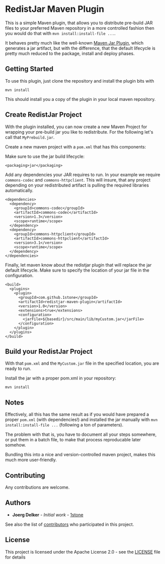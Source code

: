 # RedistJar Maven Plugin

This is a simple Maven plugin, that allows you to distribute pre-build JAR files
to your preferred Maven repository in a more controlled fashion then you would
do that with `mvn install:install-file ...`.

It behaves pretty much like the well-known [Maven Jar Plugin](https://maven.apache.org/plugins/maven-jar-plugin/), which generates a jar artifact, but with the difference, that the default lifecycle is pretty much reduced to the package, install and deploy phases.


## Getting Started

To use this plugin, just clone the repository and install the plugin bits with

    mvn install

This should install you a copy of the plugin in your local maven repository.

## Create RedistJar Project

With the plugin installed, you can now create a new Maven Project for wrapping your pre-build jar you like to redistribute.
For the following let's call that `MyPrebuild.jar`.

Create a new maven project with a `pom.xml` that has this components:

Make sure to use the jar build lifecycle:

    <packaging>jar</packaging>

Add any dependencies your JAR requires to run.
In your example we require `commons-codec` and `commons-httpclient`. This will insure, that any project depending on your redistributed artifact is pulling the required libraries automatically.

    <dependencies>
      <dependency>
        <groupId>commons-codec</groupId>
        <artifactId>commons-codec</artifactId>
        <version>1.3</version>
        <scope>runtime</scope>
      </dependency>
      <dependency>
        <groupId>commons-httpclient</groupId>
        <artifactId>commons-httpclient</artifactId>
        <version>3.1</version>
        <scope>runtime</scope>
      </dependency>
    </dependencies>

Finally, let maven know about the redistjar plugin that will replace the jar default lifecycle.
Make sure to specify the location of your jar file in the configuration.

    <build>
      <plugins>     
        <plugin>
          <groupId>com.github.1stone</groupId>
          <artifactId>redistjar-maven-plugin</artifactId>
          <version>1.0</version>
          <extensions>true</extensions>
          <configuration>
            <jarFile>${basedir}/src/main/lib/myCustom.jar</jarFile>
          </configuration>
        </plugin>
      </plugins>
    </build>

## Build your RedistJar Project

With that `pom.xml` and the `MyCustom.jar` file in the specified location, you are ready to run.

Install the jar with a proper pom.xml in your repository:

    mvn install

## Notes

Effectively, all this has the same result as if you would have prepared a proper `pom.xml` (with dependencies!) and installed the jar manually with `mvn install:install-file ...` (following a ton of parameters).

The problem with that is, you have to document all your steps somewhere, or put them in a batch file, to make that process reproducable later somehow.

Bundling this into a nice and version-controlled maven project, makes this much more user-friendly.

## Contributing

Any contributions are welcome.

## Authors

* **Joerg Delker** - *Initial work* - [1stone](https://github.com/1stone)

See also the list of [contributors](https://github.com/1stone/redistjar/graphs/contributors) who participated in this project.

## License

This project is licensed under the Apache License 2.0 - see the [LICENSE](LICENSE) file for details
